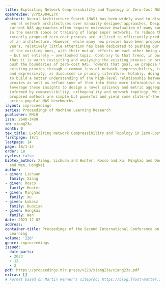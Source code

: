 ```yaml
---
title: Exploiting Network Compressibility and Topology in Zero-Cost NAS
openreview: y7rbX884LZrX
abstract: Neural Architecture Search (NAS) has been widely used to discover high-performance
  neural network architectures over manually designed approaches. Despite their success,
  current NAS approaches often require extensive evaluation of many candidate architectures
  in the search space or training of large super networks. To reduce the search cost,
  recently proposed zero-cost proxies are utilized to efficiently predict the performance
  of an architecture. However, while many new proxies have been proposed in recent
  years, relatively little attention has been dedicated to pushing our understanding
  of the existing ones, with their mutual effects on each other being a particularly
  – but not entirely – overlooked topic. Contrary to that trend, in our work, we argue
  that it is worth revisiting and analysing the existing proxies in order to further
  push the boundaries of zero-cost NAS. Towards that goal, we propose to view the
  existing proxies through a common lens of network compressibility, trainability,
  and expressivity, as discussed in pruning literature. Notably, doing so allows us
  to build a better understanding of the high-level relationship between different
  proxies as well as refine some of them into their more informative variants. We
  leverage these insights to design a novel saliency and metric aggregation method
  informed by compressibility, orthogonality and network topology. We show that our
  proposed methods are simple but powerful and yield some state-of-the-art results
  across popular NAS benchmarks.
layout: inproceedings
series: Proceedings of Machine Learning Research
publisher: PMLR
issn: 2640-3498
id: xiang23a
month: 0
tex_title: Exploiting Network Compressibility and Topology in Zero-Cost NAS
firstpage: 18/1
lastpage: 14
page: 18/1-14
order: 18
cycles: false
bibtex_author: Xiang, Lichuan and Hunter, Rosco and Xu, Minghao and Dudziak, {\L}ukasz
  and Wen, Hongkai
author:
- given: Lichuan
  family: Xiang
- given: Rosco
  family: Hunter
- given: Minghao
  family: Xu
- given: Łukasz
  family: Dudziak
- given: Hongkai
  family: Wen
date: 2023-12-02
address:
container-title: Proceedings of the Second International Conference on Automated Machine
  Learning
volume: '228'
genre: inproceedings
issued:
  date-parts:
  - 2023
  - 12
  - 2
pdf: https://proceedings.mlr.press/v228/xiang23a/xiang23a.pdf
extras: []
# Format based on Martin Fenner's citeproc: https://blog.front-matter.io/posts/citeproc-yaml-for-bibliographies/
---
```

